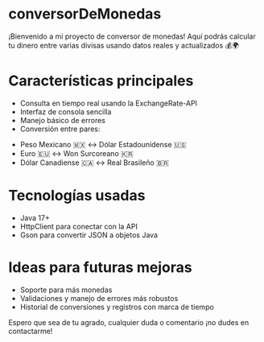 # conversorDeMonedas
¡Bienvenido a mi proyecto de conversor de monedas!  Aquí podrás calcular tu dinero entre varias divisas usando datos reales y actualizados 💰🌍

# Características principales
* Consulta en tiempo real usando la ExchangeRate-API
* Interfaz de consola sencilla 
* Manejo básico de errores
* Conversión entre pares:
- Peso Mexicano 🇲🇽 ↔ Dólar Estadounidense 🇺🇸
- Euro 🇪🇺 ↔ Won Surcoreano 🇰🇷
- Dólar Canadiense 🇨🇦 ↔ Real Brasileño 🇧🇷

# Tecnologías usadas
- Java 17+ 
- HttpClient para conectar con la API 
- Gson para convertir JSON a objetos Java 

# Ideas para futuras mejoras
- Soporte para más monedas
- Validaciones y manejo de errores más robustos
- Historial de conversiones y registros con marca de tiempo

Espero que sea de tu agrado, cualquier duda o comentario ¡no dudes en contactarme!
